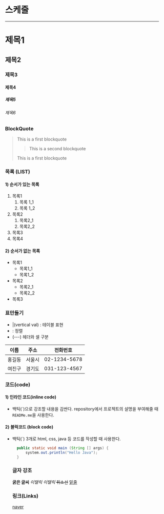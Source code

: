 # 스케줄

---
# 제목1
## 제목2
### 제목3
#### 제목4
##### 제목5
###### 제목6

### BlockQuote
> This is a first blockquote
>
> > This is a second blockquote
> 
> This is a first blockquote

### 목록 (LIST)
#### 1) 순서가 있는 목록
1. 목록1  
   1. 목록 1_1  
   2. 목록 1_2  
2. 목록2
   1. 목록2_1
   2. 목록2_2
3. 목록3
4. 목록4

#### 2) 순서가 없는 목록
- 목록1
    - 목록1_1
    - 목록1_2
- 목록2
    - 목록2_1
    - 목록2_2
- 목록3

### 표만들기
- |(vertical val) : 테이블 표현
- : 정렬
- (---) 헤더와 셀 구분

|이름|주소|전화번호|
|:--:|:--:|:--:|
|홍길동|서울시|02-1234-5678
|여진구|경기도|031-123-4567

### 코드(code)
#### 1) 인라인 코드(inline code)

- 백틱(\`)으로 강조할 내용을 감싼다.
    repository에서 프로젝트의 설명을 부여해줄 때 `READMe.me`을 사용한다.

#### 2) 블럭코드 (block code)
- 백틱(`) 3개로 html, css, java 등 코드를 작성할 때 사용한다.

  ```java
    public static void main (String [] args) {
        system.out.println("Hello Java");
    } 
  ```

  ### 글자 강조
  **굵은 글씨**
  *이탤릭*
  _이탤릭_
  ~~취소선~~
  <u>밑줄</u>

  ### 링크(Links)

  [naver](https://www.naver.com/)
  



  
